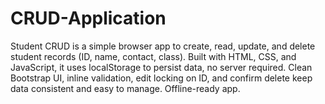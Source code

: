 # CRUD-Application
Student CRUD is a simple browser app to create, read, update, and delete student records (ID, name, contact, class). Built with HTML, CSS, and JavaScript, it uses localStorage to persist data, no server required. Clean Bootstrap UI, inline validation, edit locking on ID, and confirm delete keep data consistent and easy to manage. Offline-ready app.
